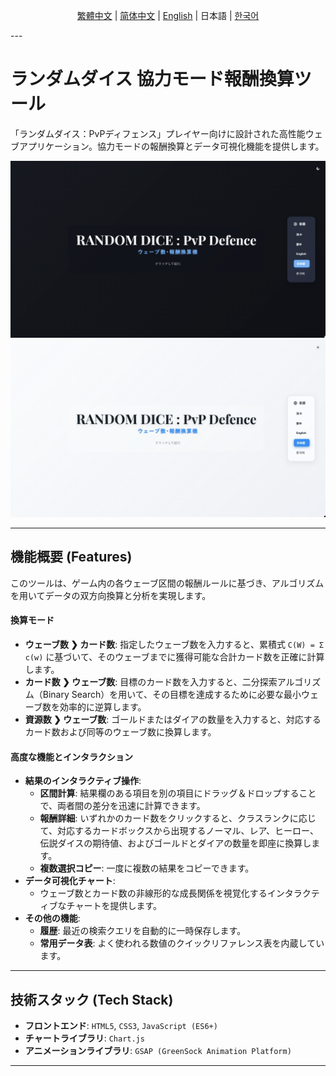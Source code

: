 <div align="center">

[繁體中文](README/README.zh-TW.md) | [简体中文](README/README.zh-CN.md) | [English](README.md) | 日本語 | [한국어](README/README.ko.md)

</div>
---

# ランダムダイス 協力モード報酬換算ツール

「ランダムダイス：PvPディフェンス」プレイヤー向けに設計された高性能ウェブアプリケーション。協力モードの報酬換算とデータ可視化機能を提供します。

![プロジェクトのスクリーンショット](assets/screenshot_ja01.png)
![プロジェクトのスクリーンショット](assets/screenshot_ja02.png)

---
## 機能概要 (Features)

このツールは、ゲーム内の各ウェーブ区間の報酬ルールに基づき、アルゴリズムを用いてデータの双方向換算と分析を実現します。

#### **換算モード**
* **ウェーブ数 ❯ カード数**: 指定したウェーブ数を入力すると、累積式 `C(W) = Σ c(w)` に基づいて、そのウェーブまでに獲得可能な合計カード数を正確に計算します。
* **カード数 ❯ ウェーブ数**: 目標のカード数を入力すると、二分探索アルゴリズム（Binary Search）を用いて、その目標を達成するために必要な最小ウェーブ数を効率的に逆算します。
* **資源数 ❯ ウェーブ数**: ゴールドまたはダイアの数量を入力すると、対応するカード数および同等のウェーブ数に換算します。

#### **高度な機能とインタラクション**
* **結果のインタラクティブ操作**:
    * **区間計算**: 結果欄のある項目を別の項目にドラッグ＆ドロップすることで、両者間の差分を迅速に計算できます。
    * **報酬詳細**: いずれかのカード数をクリックすると、クラスランクに応じて、対応するカードボックスから出現するノーマル、レア、ヒーロー、伝説ダイスの期待値、およびゴールドとダイアの数量を即座に換算します。
    * **複数選択コピー**: 一度に複数の結果をコピーできます。
* **データ可視化チャート**:
    * ウェーブ数とカード数の非線形的な成長関係を視覚化するインタラクティブなチャートを提供します。
* **その他の機能**:
    * **履歴**: 最近の検索クエリを自動的に一時保存します。
    * **常用データ表**: よく使われる数値のクイックリファレンス表を内蔵しています。

---
## 技術スタック (Tech Stack)

* **フロントエンド**: `HTML5`, `CSS3`, `JavaScript (ES6+)`
* **チャートライブラリ**: `Chart.js`
* **アニメーションライブラリ**: `GSAP (GreenSock Animation Platform)`

---